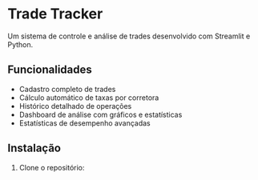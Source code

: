 # Trade Tracker

Um sistema de controle e análise de trades desenvolvido com Streamlit e Python.

## Funcionalidades

- Cadastro completo de trades
- Cálculo automático de taxas por corretora
- Histórico detalhado de operações
- Dashboard de análise com gráficos e estatísticas
- Estatísticas de desempenho avançadas

## Instalação

1. Clone o repositório: